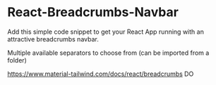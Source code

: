 # React-Breadcrumbs-Navbar
Add this simple code snippet to get your React App running with an attractive breadcrumbs navbar.

Multiple available separators to choose from (can be imported from a folder)

https://www.material-tailwind.com/docs/react/breadcrumbs
DO
